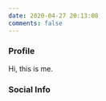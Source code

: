 ```yaml
---
date: 2020-04-27 20:13:08
comments: false
---
```


### <span class="fa fa-info-circle"></span> Profile

Hi, this is me.

### <span class="fa fa-share-alt"></span> Social Info

<div class="widget widget_athemes_social_icons">
	<ul class="clearfix widget-social-icons"> 
		<a href="mailto:wbangx2@gmail.com" title="Envelope"><i class="fa fa-envelope" aria-hidden="true"></i></a>
		<a href="https://github.com/wbangbang" title="Github"><i class="fa fa-github" aria-hidden="true"></i></a>
	</ul>
</div>